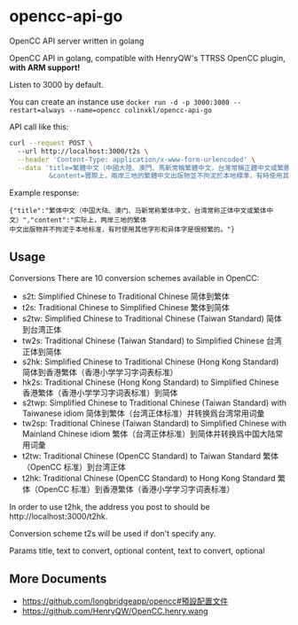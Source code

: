 # opencc-api-go
OpenCC API server written in golang

OpenCC API in golang, compatible with HenryQW's TTRSS OpenCC plugin, **with ARM support!**

Listen to 3000 by default.

You can create an instance use `docker run -d -p 3000:3000 --restart=always --name=opencc colinxkl/opencc-api-go`

API call like this:
```bash
curl --request POST \                                                                
  --url http://localhost:3000/t2s \
  --header 'Content-Type: application/x-www-form-urlencoded' \
  --data 'title=繁體中文（中國大陸、澳門、馬新常稱繁體中文，台灣常稱正體中文或繁體中文）
          &content=實際上，兩岸三地的繁體中文出版物並不拘泥於本地標準，有時使用其他字形和異體字是很頻繁的。'

```
Example response:
```
{"title":"繁体中文（中国大陆、澳门、马新常称繁体中文，台湾常称正体中文或繁体中文）","content":"实际上，两岸三地的繁体
中文出版物并不拘泥于本地标准，有时使用其他字形和异体字是很频繁的。"}
```

## Usage
Conversions
There are 10 conversion schemes available in OpenCC:

* s2t: Simplified Chinese to Traditional Chinese 简体到繁体  
* t2s: Traditional Chinese to Simplified Chinese 繁体到简体  
* s2tw: Simplified Chinese to Traditional Chinese (Taiwan Standard) 简体到台湾正体  
* tw2s: Traditional Chinese (Taiwan Standard) to Simplified Chinese 台湾正体到简体  
* s2hk: Simplified Chinese to Traditional Chinese (Hong Kong Standard) 简体到香港繁体（香港小学学习字词表标准）  
* hk2s: Traditional Chinese (Hong Kong Standard) to Simplified Chinese 香港繁体（香港小学学习字词表标准）到简体  
* s2twp: Simplified Chinese to Traditional Chinese (Taiwan Standard) with Taiwanese idiom 简体到繁体（台湾正体标准）并转换爲台湾常用词彙    
* tw2sp: Traditional Chinese (Taiwan Standard) to Simplified Chinese with Mainland Chinese idiom 繁体（台湾正体标准）到简体并转换爲中国大陆常用词彙
* t2tw: Traditional Chinese (OpenCC Standard) to Taiwan Standard 繁体（OpenCC 标准）到台湾正体
* t2hk: Traditional Chinese (OpenCC Standard) to Hong Kong Standard 繁体（OpenCC 标准）到香港繁体（香港小学学习字词表标准）

In order to use t2hk, the address you post to should be http://localhost:3000/t2hk.

Conversion scheme t2s will be used if don't specify any.

Params
title, text to convert, optional
content, text to convert, optional

## More Documents
* https://github.com/longbridgeapp/opencc#預設配置文件
* https://github.com/HenryQW/OpenCC.henry.wang
